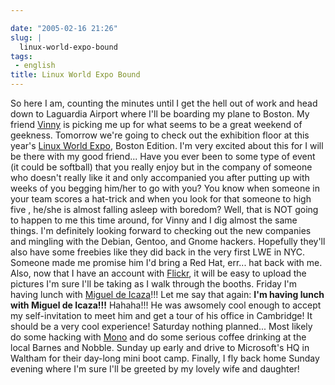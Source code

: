 ```yaml
---

date: "2005-02-16 21:26"
slug: |
  linux-world-expo-bound
tags:
 - english
title: Linux World Expo Bound
---
```


So here I am, counting the minutes until I get the hell out of work and
head down to Laguardia Airport where I'll be boarding my plane to
Boston. My friend [Vinny](http://blog.supertoadman.com) is picking me up
for what seems to be a great weekend of geekness. Tomorrow we're going
to check out the exhibition floor at this year's [Linux World
Expo](http://www.linuxworldexpo.com/live/12/events/12BOS05A), Boston
Edition. I'm very excited about this for I will be there with my good
friend... Have you ever been to some type of event (it could be
softball) that you really enjoy but in the company of someone who
doesn't really like it and only accompanied you after putting up with
weeks of you begging him/her to go with you? You know when someone in
your team scores a hat-trick and when you look for that someone to high
five , he/she is almost falling asleep with boredom? Well, that is NOT
going to happen to me this time around, for Vinny and I dig almost the
same things. I'm definitely looking forward to checking out the new
companies and mingling with the Debian, Gentoo, and Gnome hackers.
Hopefully they'll also have some freebies like they did back in the very
first LWE in NYC. Someone made me promise him I'd bring a Red Hat,
err... hat back with me. Also, now that I have an account with
[Flickr](http://www.flickr.com), it will be easy to upload the pictures
I'm sure I'll be taking as I walk through the booths. Friday I'm having
lunch with [Miguel de
Icaza](http://primates.ximian.com/~miguel/activity-log.php)!!! Let me
say that again: **I'm having lunch with Miguel de Icaza!!!** Hahaha!!!
He was awsomely cool enough to accept my self-invitation to meet him and
get a tour of his office in Cambridge! It should be a very cool
experience! Saturday nothing planned... Most likely do some hacking with
[Mono](http://www.mono-project.com/about/index.html) and do some serious
coffee drinking at the local Barnes and Nobble. Sunday up early and
drive to Microsoft's HQ in Waltham for their day-long mini boot camp.
Finally, I fly back home Sunday evening where I'm sure I'll be greeted
by my lovely wife and daughter!
